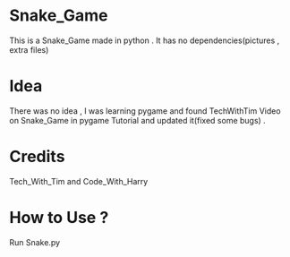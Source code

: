 # Snake_Game
This is a Snake_Game made in python . It has no dependencies(pictures , extra files) 
# Idea
There was no idea , I was learning pygame and found TechWithTim Video on Snake_Game in pygame Tutorial and updated it(fixed some bugs) .
# Credits
Tech_With_Tim and Code_With_Harry
# How to Use ?
Run Snake.py
